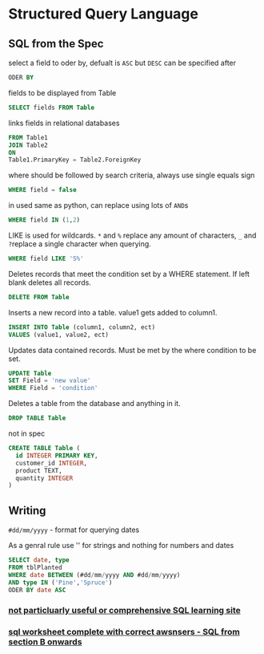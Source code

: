 # Structured Query Language

## SQL from the Spec

select a field to oder by, defualt is `ASC` but `DESC` can be specified after
```SQL
ODER BY
```

fields to be displayed from Table
```SQL
SELECT fields FROM Table
```

links fields in relational databases
```SQL
FROM Table1
JOIN Table2 
ON 
Table1.PrimaryKey = Table2.ForeignKey
```

where should be followed by search criteria, always use single equals sign
```SQL
WHERE field = false
```

in used same as python, can replace using lots of `AND`s
```SQL
WHERE field IN (1,2)
```

LIKE is used for wildcards. `*` and  `%` replace any amount of characters, `_` and `?`replace a single character when querying.
```SQL
WHERE field LIKE 'S%'
```

Deletes records that meet the condition set by a WHERE statement. If left blank deletes all records.
```SQL
DELETE FROM Table
```

Inserts a new record into a table. value1 gets added to column1.
```SQL
INSERT INTO Table (column1, column2, ect)
VALUES (value1, value2, ect)
```

Updates data contained records. Must be met by the where condition to be set.
```SQL
UPDATE Table
SET Field = 'new value'
WHERE Field = 'condition'
```

Deletes a table from the database and anything in it.
```SQL
DROP TABLE Table
```

not in spec 
```SQL
CREATE TABLE Table (
  id INTEGER PRIMARY KEY,
  customer_id INTEGER,
  product TEXT,
  quantity INTEGER
)
```

## Writing
`#dd/mm/yyyy` - format for querying dates

As a genral rule use '' for strings and nothing for numbers and dates

```SQL
SELECT date, type
FROM tblPlanted
WHERE date BETWEEN (#dd/mm/yyyy AND #dd/mm/yyyy)
AND type IN ('Pine','Spruce')
ODER BY date ASC
```

### [not particluarly useful or comprehensive SQL learning site](https://sqlzoo.net/wiki/SQL_Tutorial)

### [sql worksheet complete with correct awsnsers - SQL from section B onwards](https://github.com/JachymT/a-level-cs-blog/blob/main/Computer%20Systems/1.3/1.3.2/Databases%20Worksheet.pdf)

